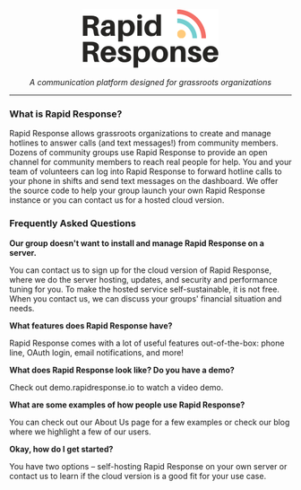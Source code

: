 <center>

![Rapid Response Logo](/assets/logo.png ":size=15%")

*A communication platform designed for grassroots organizations*

</center>

---

### What is Rapid Response?

Rapid Response allows grassroots organizations to create and manage hotlines to answer calls (and text messages!) from community members. Dozens of community groups use Rapid Response to provide an open channel for community members to reach real people for help. You and your team of volunteers can log into Rapid Response to forward hotline calls to your phone in shifts and send text messages on the dashboard. We offer the source code to help your group launch your own Rapid Response instance or you can contact us for a hosted cloud version.

<div align="left">

### Frequently Asked Questions

**Our group doesn't want to install and manage Rapid Response on a server.**

You can contact us to sign up for the cloud version of Rapid Response, where we do the server hosting, updates, and security and performance tuning for you. To make the hosted service self-sustainable, it is not free. When you contact us, we can discuss your groups' financial situation and needs.

**What features does Rapid Response have?**

Rapid Response comes with a lot of useful features out-of-the-box: phone line, OAuth login, email notifications, and more!

**What does Rapid Response look like? Do you have a demo?**

Check out demo.rapidresponse.io to watch a video demo.

**What are some examples of how people use Rapid Response?**

You can check out our About Us page for a few examples or check our blog where we highlight a few of our users.

**Okay, how do I get started?**

You have two options – self-hosting Rapid Response on your own server or contact us to learn if the cloud version is a good fit for your use case.

</div>
